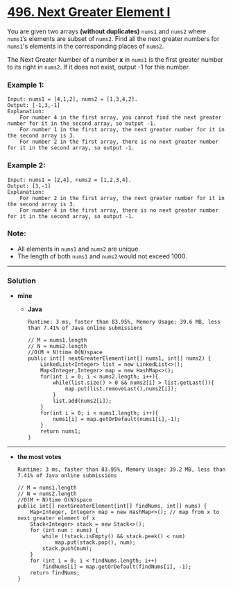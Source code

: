 # [496. Next Greater Element I](https://leetcode.com/problems/next-greater-element-i/)

You are given two arrays **(without duplicates)** `nums1` and `nums2` where `nums1`’s elements are subset of `nums2`. Find all the next greater numbers for `nums1`'s elements in the corresponding places of `nums2`.

The Next Greater Number of a number **x** in `nums1` is the first greater number to its right in `nums2`. If it does not exist, output -1 for this number.

### Example 1:
```
Input: nums1 = [4,1,2], nums2 = [1,3,4,2].
Output: [-1,3,-1]
Explanation:
    For number 4 in the first array, you cannot find the next greater number for it in the second array, so output -1.
    For number 1 in the first array, the next greater number for it in the second array is 3.
    For number 2 in the first array, there is no next greater number for it in the second array, so output -1.
```

### Example 2:
```
Input: nums1 = [2,4], nums2 = [1,2,3,4].
Output: [3,-1]
Explanation:
    For number 2 in the first array, the next greater number for it in the second array is 3.
    For number 4 in the first array, there is no next greater number for it in the second array, so output -1.
```

### Note:
* All elements in `nums1` and `nums2` are unique.
* The length of both `nums1` and `nums2` would not exceed 1000.


---



### Solution
* **mine**
  * **Java**
  
    `Runtime: 3 ms, faster than 83.95%, Memory Usage: 39.6 MB, less than 7.41% of Java online submissions`
    ```
    // M = nums1.length
    // N = nums2.length
    //O(M + N)time O(N)space
    public int[] nextGreaterElement(int[] nums1, int[] nums2) {
        LinkedList<Integer> list = new LinkedList<>();
        Map<Integer,Integer> map = new HashMap<>();
        for(int i = 0; i < nums2.length; i++){
            while(list.size() > 0 && nums2[i] > list.getLast()){
                map.put(list.removeLast(),nums2[i]);
            }
            list.add(nums2[i]);
        }
        for(int i = 0; i < nums1.length; i++){
            nums1[i] = map.getOrDefault(nums1[i],-1);
        }
        return nums1;
    }
    ```

---

* **the most votes**

  `Runtime: 3 ms, faster than 83.95%, Memory Usage: 39.2 MB, less than 7.41% of Java online submissions`
  ```
  // M = nums1.length
  // N = nums2.length
  //O(M + N)time O(N)space
  public int[] nextGreaterElement(int[] findNums, int[] nums) {
      Map<Integer, Integer> map = new HashMap<>(); // map from x to next greater element of x
      Stack<Integer> stack = new Stack<>();
      for (int num : nums) {
          while (!stack.isEmpty() && stack.peek() < num)
              map.put(stack.pop(), num);
          stack.push(num);
      }   
      for (int i = 0; i < findNums.length; i++)
          findNums[i] = map.getOrDefault(findNums[i], -1);
      return findNums;
  }
  ```

